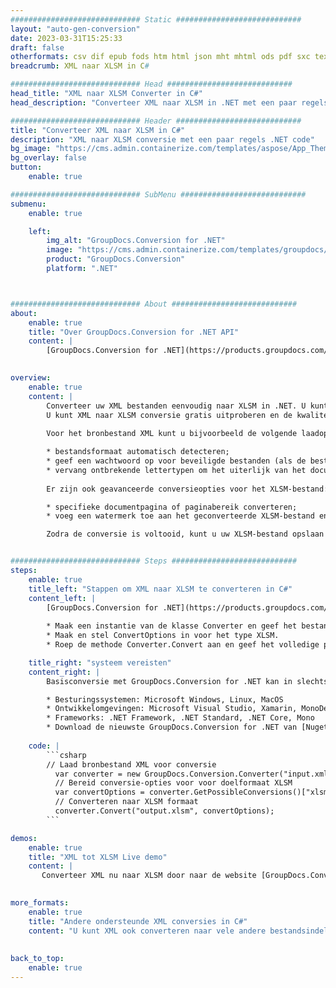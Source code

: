 ```yaml
---
############################# Static ############################
layout: "auto-gen-conversion"
date: 2023-03-31T15:25:33
draft: false
otherformats: csv dif epub fods htm html json mht mhtml ods pdf sxc tex tsv xlam xls xlsb xlsm xlsx xlt xltm xltx xml xps
breadcrumb: XML naar XLSM in C#

############################# Head ############################
head_title: "XML naar XLSM Converter in C#"
head_description: "Converteer XML naar XLSM in .NET met een paar regels code. Gebruik de GroupDocs Document Conversion API om meer dan 160 bestandsformaten te converteren."

############################# Header ############################
title: "Converteer XML naar XLSM in C#"
description: "XML naar XLSM conversie met een paar regels .NET code"
bg_image: "https://cms.admin.containerize.com/templates/aspose/App_Themes/V3/images/bg/header1.png"
bg_overlay: false
button:
    enable: true

############################# SubMenu ############################
submenu:
    enable: true

    left:
        img_alt: "GroupDocs.Conversion for .NET"
        image: "https://cms.admin.containerize.com/templates/groupdocs/images/product-logos/90x90-noborder/groupdocs-conversion-net.png"
        product: "GroupDocs.Conversion"
        platform: ".NET"



############################# About ############################
about:
    enable: true
    title: "Over GroupDocs.Conversion for .NET API"
    content: |
        [GroupDocs.Conversion for .NET](https://products.groupdocs.com/conversion/net/) kan worden gebruikt om Microsoft Word, Excel, PowerPoint, PDF, Visio en andere formaten te converteren. GroupDocs.Conversion is een standalone API die geschikt is voor back-end en interne systemen waar hoge prestaties vereist zijn. Het is niet afhankelijk van software zoals Microsoft of Open Office.
    

overview:
    enable: true
    content: |
        Converteer uw XML bestanden eenvoudig naar XLSM in .NET. U kunt slechts een paar C# coderegels gebruiken op elk platform naar keuze, zoals - Windows, Linux, macOS.
        U kunt XML naar XLSM conversie gratis uitproberen en de kwaliteit van de conversieresultaten evalueren. Naast eenvoudige scenario's voor bestandsconversie kunt u meer geavanceerde opties proberen voor het laden van het bronbestand XML en voor het opslaan van het XLSM-uitvoerresultaat. 
        
        Voor het bronbestand XML kunt u bijvoorbeeld de volgende laadopties gebruiken:

        * bestandsformaat automatisch detecteren;
        * geef een wachtwoord op voor beveiligde bestanden (als de bestandsindeling dit ondersteunt);
        * vervang ontbrekende lettertypen om het uiterlijk van het document te behouden.
        
        Er zijn ook geavanceerde conversieopties voor het XLSM-bestand:

        * specifieke documentpagina of paginabereik converteren;
        * voeg een watermerk toe aan het geconverteerde XLSM-bestand en nog veel meer.

        Zodra de conversie is voltooid, kunt u uw XLSM-bestand opslaan in het lokale bestandspad of in opslag van derden, zoals FTP, Amazon S3, Google Drive, Dropbox enz. Let op: om XML naar {{ te converteren) TO}} er is geen extra software nodig, zoals MS Office, Open Office, Adobe Acrobat Reader enz.


############################# Steps ############################
steps:
    enable: true
    title_left: "Stappen om XML naar XLSM te converteren in C#"
    content_left: |
        [GroupDocs.Conversion for .NET](https://products.groupdocs.com/conversion/net/) maakt het gemakkelijk voor ontwikkelaars om een ​​XML bestand naar XLSM te converteren met een paar regels code.
        
        * Maak een instantie van de klasse Converter en geef het bestand XML het volledige pad
        * Maak en stel ConvertOptions in voor het type XLSM.
        * Roep de methode Converter.Convert aan en geef het volledige pad en formaat (XLSM) door als parameter

    title_right: "systeem vereisten"
    content_right: |
        Basisconversie met GroupDocs.Conversion for .NET kan in slechts een paar eenvoudige stappen worden gedaan. Onze API's worden ondersteund op alle belangrijke platforms en besturingssystemen. Voordat u de onderstaande code uitvoert, moet u ervoor zorgen dat de volgende vereisten op uw systeem zijn geïnstalleerd.

        * Besturingssystemen: Microsoft Windows, Linux, MacOS
        * Ontwikkelomgevingen: Microsoft Visual Studio, Xamarin, MonoDevelop
        * Frameworks: .NET Framework, .NET Standard, .NET Core, Mono
        * Download de nieuwste GroupDocs.Conversion for .NET van [Nuget](https://www.nuget.org/packages/groupdocs.conversion)
         
    code: |
        ```csharp    
        // Laad bronbestand XML voor conversie
          var converter = new GroupDocs.Conversion.Converter("input.xml");
          // Bereid conversie-opties voor voor doelformaat XLSM
          var convertOptions = converter.GetPossibleConversions()["xlsm"].ConvertOptions;
          // Converteren naar XLSM formaat
          converter.Convert("output.xlsm", convertOptions);
        ```

demos:
    enable: true
    title: "XML tot XLSM Live demo"
    content: |
       Converteer XML nu naar XLSM door naar de website [GroupDocs.Conversion App](https://products.groupdocs.app/conversion/family) te gaan. Online demo heeft de volgende voordelen:
          

more_formats:
    enable: true
    title: "Andere ondersteunde XML conversies in C#"
    content: "U kunt XML ook converteren naar vele andere bestandsindelingen. Zie de lijst hieronder."
       
       
back_to_top:
    enable: true
---
```


